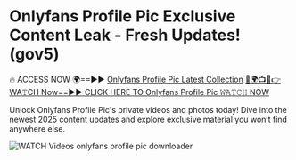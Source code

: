 # Onlyfans Profile Pic Exclusive Content Leak - Fresh Updates! (gov5)

🔥 ACCESS NOW 🌍==►► <a href="https://tinyurl.com/3fjeunct" rel="nofollow">Onlyfans Profile Pic Latest Collection</a></h3>
[🔴🌍📺📱👉WA𝚃CH Now==►► CLICK HERE TO Onlyfans Profile Pic 𝚆𝙰𝚃𝙲𝙷 NOW](https://tinyurl.com/3fjeunct)

Unlock Onlyfans Profile Pic's private videos and photos today! Dive into the newest 2025 content updates and explore exclusive material you won’t find anywhere else.


<a href="https://tinyurl.com/3fjeunct" rel="nofollow" data-target="animated-image.originalLink"><img src="https://camo.githubusercontent.com/8a4f000d20f83aca3bf7ec5f350d767afa0574a8a352519fd8cfa583a6f93a33/68747470733a2f2f692e696d6775722e636f6d2f644a486b345a712e676966" alt="WATCH Videos" data-canonical-src="https://i.imgur.com/dJHk4Zq.gif" style="max-width: 100%; display: inline-block;" data-target="animated-image.originalImage"></a>
onlyfans profile pic downloader